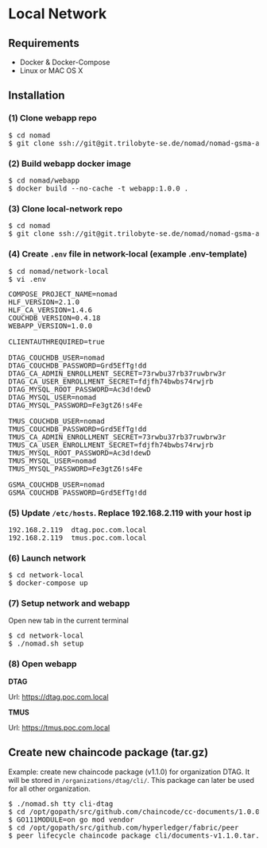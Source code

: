# Local Network

## Requirements

* Docker & Docker-Compose
* Linux or MAC OS X

## Installation

### (1) Clone webapp repo

<pre>
$ cd nomad
$ git clone ssh://git@git.trilobyte-se.de/nomad/nomad-gsma-atomic/webapp.git
</pre>

### (2) Build webapp docker image

<pre>
$ cd nomad/webapp
$ docker build --no-cache -t webapp:1.0.0 .
</pre>

### (3) Clone local-network repo

<pre>
$ cd nomad
$ git clone ssh://git@git.trilobyte-se.de/nomad/nomad-gsma-atomic/network-local.git
</pre>

### (4) Create ``.env`` file in network-local (example .env-template)

<pre>
$ cd nomad/network-local
$ vi .env
</pre>

<pre>
COMPOSE_PROJECT_NAME=nomad
HLF_VERSION=2.1.0
HLF_CA_VERSION=1.4.6
COUCHDB_VERSION=0.4.18
WEBAPP_VERSION=1.0.0

CLIENTAUTHREQUIRED=true

DTAG_COUCHDB_USER=nomad
DTAG_COUCHDB_PASSWORD=Grd5EfTg!dd
DTAG_CA_ADMIN_ENROLLMENT_SECRET=73rwbu37rb37ruwbrw3r
DTAG_CA_USER_ENROLLMENT_SECRET=fdjfh74bwbs74rwjrb
DTAG_MYSQL_ROOT_PASSWORD=Ac3d!dewD
DTAG_MYSQL_USER=nomad
DTAG_MYSQL_PASSWORD=Fe3gtZ6!s4Fe

TMUS_COUCHDB_USER=nomad
TMUS_COUCHDB_PASSWORD=Grd5EfTg!dd
TMUS_CA_ADMIN_ENROLLMENT_SECRET=73rwbu37rb37ruwbrw3r
TMUS_CA_USER_ENROLLMENT_SECRET=fdjfh74bwbs74rwjrb
TMUS_MYSQL_ROOT_PASSWORD=Ac3d!dewD
TMUS_MYSQL_USER=nomad
TMUS_MYSQL_PASSWORD=Fe3gtZ6!s4Fe

GSMA_COUCHDB_USER=nomad
GSMA_COUCHDB_PASSWORD=Grd5EfTg!dd
</pre>

### (5) Update ``/etc/hosts``. Replace 192.168.2.119 with your host ip

<pre>
192.168.2.119  dtag.poc.com.local
192.168.2.119  tmus.poc.com.local
</pre>

### (6) Launch network

<pre>
$ cd network-local
$ docker-compose up
</pre>

### (7) Setup network and webapp

Open new tab in the current terminal

<pre>
$ cd network-local
$ ./nomad.sh setup
</pre>

### (8) Open webapp

**DTAG**

Url: https://dtag.poc.com.local

**TMUS**

Url: https://tmus.poc.com.local

## Create new chaincode package (tar.gz)

Example: create new chaincode package (v1.1.0) for organization DTAG. It will be stored in ``/organizations/dtag/cli/``. This package can later be used for all other organization.

<pre>
$ ./nomad.sh tty cli-dtag
$ cd /opt/gopath/src/github.com/chaincode/cc-documents/1.0.0
$ GO111MODULE=on go mod vendor
$ cd /opt/gopath/src/github.com/hyperledger/fabric/peer
$ peer lifecycle chaincode package cli/documents-v1.1.0.tar.gz --path /opt/gopath/src/github.com/chaincode/cc-documents/1.0.0/ --label documents_v1.1.0
</pre>
